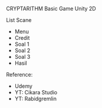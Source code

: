 CRYPTARITHM
Basic Game Unity 2D

List Scane
- Menu
- Credit
- Soal 1
- Soal 2
- Soal 3
- Hasil

Reference:
- Udemy
- YT: Cikara Studio
- YT: Rabidgremlin
